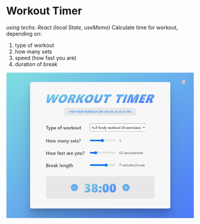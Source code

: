 # Workout Timer
*using techs: React (local State, useMemo)*
Calculate time for workout, depending on:
1. type of workout
2. how many sets
3. speed (how fast you are)
4. duration of break
   
![screen image](screen-1.jpg)